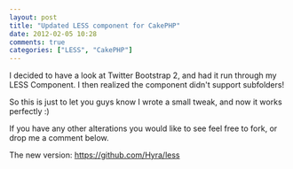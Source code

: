 ```yaml
---
layout: post
title: "Updated LESS component for CakePHP"
date: 2012-02-05 10:28
comments: true
categories: ["LESS", "CakePHP"]
---
```


I decided to have a look at Twitter Bootstrap 2, and had it run through my LESS Component. I then realized the component didn't support subfolders!

<!--more-->

So this is just to let you guys know I wrote a small tweak, and now it works perfectly :)

If you have any other alterations you would like to see feel free to fork, or drop me a comment below.

The new version: https://github.com/Hyra/less